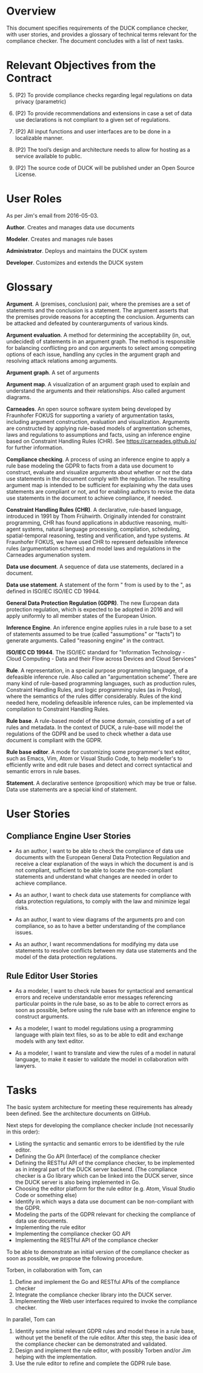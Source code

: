 
# Overview

This document specifies requirements of the DUCK compliance checker, with user stories, and provides a glossary of technical terms relevant for the compliance checker.  The document concludes with a list of next tasks.

# Relevant Objectives from the Contract

5. (P2) To provide compliance checks regarding legal regulations on data privacy (parametric)

6. (P2) To provide recommendations and extensions in case a set of data use declarations is not compliant to a given set of regulations.

7. (P2) All input functions and user interfaces are to be done in a localizable manner.

8. (P2) The tool’s design and architecture needs to allow for hosting as a service available to public.

9. (P2) The source code of DUCK will be published under an Open Source License.


# User Roles

As per Jim's email from 2016-05-03.

**Author**. Creates and manages data use documents

**Modeler**. Creates and manages rule bases

**Administrator**. Deploys and maintains the DUCK system

**Developer**. Customizes and extends the DUCK system

# Glossary

**Argument**. A (premises, conclusion) pair, where the premises are a set of statements and the conclusion is a statement.  The argument asserts that the premises provide reasons for accepting the conclusion. Arguments can be attacked and defeated by counterarguments of various kinds.

**Argument evaluation**. A method for determining the acceptability (in, out, undecided) of statements in an argument graph. The method is responsible for balancing conflicting pro and con arguments to select among competing options of each issue, handling any cycles in the argument graph and resolving attack relations among arguments.

**Argument graph**. A set of arguments

**Argument map**. A visualization of an argument graph used to explain and understand the arguments and their relationships.  Also called argument diagrams.

**Carneades**. An open source software system being developed by Fraunhofer FOKUS for supporting a variety of argumentation tasks, including argument construction, evaluation and visualization.  Arguments are constructed by applying rule-based models of argmentation schemes, laws and regulations to assumptions and facts, using an inference engine based on Constraint Handling Rules (CHR).  See <https://carneades.github.io/> for further information.

**Compliance checking**. A process of using an inference engine to apply a rule base modeling the GDPR to facts from a data use document to construct, evaluate and visualize arguments about whether or not the data use statements in the document comply with the regulation.  The resulting argument map is intended to be sufficient for explaining why the data uses statements are compliant or not, and for enabling authors to revise the data use statements in the document to achieve compliance, if needed.

**Constraint Handling Rules (CHR)**. A declarative, rule-based language, introduced in 1991 by Thom Frühwirth. Originally intended for constraint programming, CHR has found applications in abductive reasoning, multi-agent systems, natural language processing, compilation, scheduling, spatial-temporal reasoning, testing and verification, and type systems.  At Fraunhofer FOKUS, we have used CHR to represent defeasible inference rules (argumentation schemes) and model laws and regulations in the Carneades argumenation system.

**Data use document**. A sequence of data use statements, declared in a document.

**Data use statement**. A statement of the form "<data idenfication qualifier> <data category> from <scope source> is used by <use scope> to <action> the <result scope>", as defined in ISO/IEC ISO/IEC CD 19944.

**General Data Protection Regulation (GDPR)**. The new European data protection regulation, which is expected to be adopted in 2016 and will apply uniformly to all member states of the European Union.

**Inference Engine**. An inference engine applies rules in a rule base to a set of statements assumed to be true (called "assumptions" or "facts") to generate arguments.  Called "reasoning engine" in the contract.

**ISO/IEC CD 19944**. The ISO/IEC standard for "Information Technology - Cloud Computing - Data and their Flow across Devices and Cloud Services"

**Rule**. A representation, in a special purpose programming language, of a defeasible inference rule. Also called an "argumentation scheme".  There are many kind of rule-based programming languages, such as production rules, Constraint Handling Rules, and logic programming rules (as in Prolog), where the semantics of the rules differ considerably. Rules of the kind needed here, modeling defeasible inference rules, can be implemented via compilation to Constraint Handling Rules.

**Rule base**. A rule-based model of the some domain, consisting of a set of rules and metadata. In the context of DUCK, a rule-base will model the regulations of the GDPR and be used to check whether a data use document is compliant with the GDPR.

**Rule base editor**. A mode for customizing some programmer's text editor, such as Emacs, Vim, Atom or Visual Studio Code, to help modeller's to efficiently write and edit rule bases and detect and correct syntactical and semantic errors in rule bases.

**Statement**. A declarative sentence (proposition) which may be true or false. Data use statements are a special kind of statement.

# User Stories

## Compliance Engine User Stories

- As an author, I want to be able to check the compliance of data use documents with the European General Data Protection Regulation and receive a clear explanation of the ways in which the document is and is not compliant, sufficient to be able to locate the non-compliant statements and understand what changes are needed in order to achieve compliance.

- As an author, I want to check data use statements for compliance with data protection regulations, to comply with the law and minimize legal risks.

- As an author, I want to view diagrams of the arguments pro and con compliance, so as to have a better understanding of the compliance issues.

- As an author, I want recommendations for modifying my data use statements to resolve conflicts between my data use statements and the model of the data protection regulations.

## Rule Editor User Stories

- As a modeler, I want to check rule bases for syntactical and semantical errors and receive understandable error messages referencing particular points in the rule base, so as to be able to correct errors as soon as possible, before using the rule base with an inference engine to construct arguments.

- As a modeler, I want to model regulations using a programming language with plain text files, so as to be able to edit and exchange models with any text editor.

- As a modeler, I want to translate and view the rules of a model in natural language, to make it easier to validate the model in collaboration with lawyers.

# Tasks

The basic system architecture for meeting these requirements has already been defined.  See the architecture documents on GitHub.

Next steps for developing the compliance checker include (not necessarily in this order):

- Listing the syntactic and semantic errors to be identified by the rule editor.
- Defining the Go API (Interface) of the compliance checker
- Defining the RESTful API of the compliance checker, to be implemented as in integral part of the DUCK server backend.  (The compliance checker is a Go library which can be linked into the DUCK server, since the DUCK server is also being implemented in Go.
- Choosing the editor platform for the rule editor (e.g. Atom, Visual Studio Code or something else)
- Identify in which ways a data use document can be non-compliant with the GDPR.
- Modeling the parts of the GDPR relevant for checking the compliance of data use documents.
- Implementing the rule editor
- Implementing the compliance checker GO API
- Implementing the RESTful API of the compliance checker

To be able to demonstrate an initial version of the compliance checker as soon as possible, we propose the following procedure.

Torben, in collaboration with Tom, can

1. Define and implement the Go and RESTful APIs of the compliance checker
2. Integrate the compliance checker library into the DUCK server.
3. Implementing the Web user interfaces required to invoke the compliance checker.

In parallel, Tom can

1. Identify some initial relevant GDPR rules and model these in a rule base, without yet the benefit of the rule editor.  After this step, the basic idea of the compliance checker can be demonstrated and validated.
2. Design and implement the rule editor, with possibly Torben and/or Jim helping with the implementation.
3. Use the rule editor to refine and complete the GDPR rule base.
